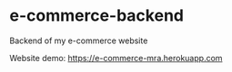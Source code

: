 # e-commerce-backend
Backend of my e-commerce website

Website demo:
https://e-commerce-mra.herokuapp.com
